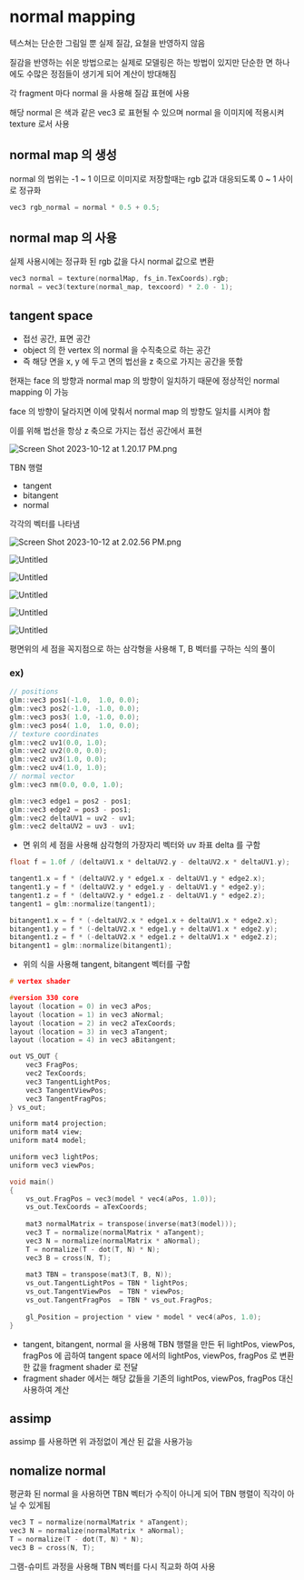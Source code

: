 # normal mapping

텍스쳐는 단순한 그림일 뿐 실제 질감, 요철을 반영하지 않음

질감을 반영하는 쉬운 방법으로는 실제로 모델링은 하는 방법이 있지만 단순한 면 하나에도 수많은 정점들이 생기게 되어 계산이 방대해짐

각 fragment 마다 normal 을 사용해 질감 표현에 사용

해당 normal 은 색과 같은 vec3 로 표현될 수 있으며 normal 을 이미지에 적용시켜 texture 로서 사용

## normal map 의 생성

normal 의 범위는 -1 ~ 1 이므로 이미지로 저장할때는 rgb 값과 대응되도록 0 ~ 1 사이로 정규화

```cpp
vec3 rgb_normal = normal * 0.5 + 0.5;
```

## normal map 의 사용

실제 사용시에는 정규화 된 rgb 값을 다시 normal 값으로 변환

```cpp
vec3 normal = texture(normalMap, fs_in.TexCoords).rgb;
normal = vec3(texture(normal_map, texcoord) * 2.0 - 1);
```

## tangent space

- 접선 공간, 표면 공간
- object 의 한 vertex 의 normal 을 수직축으로 하는 공간
- 즉 해당 면을 x, y 에 두고 면의 법선을 z 축으로 가지는 공간을 뜻함

현재는 face 의 방향과 normal map 의 방향이 일치하기 때문에 정상적인 normal mapping 이 가능

face 의 방향이 달라지면 이에 맞춰서 normal map 의 방향도 일치를 시켜야 함

이를 위해 법선을 항상 z 축으로 가지는 접선 공간에서 표현

![Screen Shot 2023-10-12 at 1.20.17 PM.png](normal%20mapping%20413a37ded27b4c21ab3d6a5629ec6828/Screen_Shot_2023-10-12_at_1.20.17_PM.png)

TBN 행렬

- tangent
- bitangent
- normal

각각의 벡터를 나타냄

![Screen Shot 2023-10-12 at 2.02.56 PM.png](normal%20mapping%20413a37ded27b4c21ab3d6a5629ec6828/Screen_Shot_2023-10-12_at_2.02.56_PM.png)

![Untitled](normal%20mapping%20413a37ded27b4c21ab3d6a5629ec6828/Untitled.png)

![Untitled](normal%20mapping%20413a37ded27b4c21ab3d6a5629ec6828/Untitled%201.png)

![Untitled](normal%20mapping%20413a37ded27b4c21ab3d6a5629ec6828/Untitled%202.png)

![Untitled](normal%20mapping%20413a37ded27b4c21ab3d6a5629ec6828/Untitled%203.png)

![Untitled](normal%20mapping%20413a37ded27b4c21ab3d6a5629ec6828/Untitled%204.png)

평면위의 세 점을 꼭지점으로 하는 삼각형을 사용해 T, B 벡터를 구하는 식의 풀이

### ex)

```cpp
// positions
glm::vec3 pos1(-1.0,  1.0, 0.0);
glm::vec3 pos2(-1.0, -1.0, 0.0);
glm::vec3 pos3( 1.0, -1.0, 0.0);
glm::vec3 pos4( 1.0,  1.0, 0.0);
// texture coordinates
glm::vec2 uv1(0.0, 1.0);
glm::vec2 uv2(0.0, 0.0);
glm::vec2 uv3(1.0, 0.0);
glm::vec2 uv4(1.0, 1.0);
// normal vector
glm::vec3 nm(0.0, 0.0, 1.0);
```

```cpp
glm::vec3 edge1 = pos2 - pos1;
glm::vec3 edge2 = pos3 - pos1;
glm::vec2 deltaUV1 = uv2 - uv1;
glm::vec2 deltaUV2 = uv3 - uv1;
```

- 면 위의 세 점을 사용해 삼각형의 가장자리 벡터와 uv 좌표 delta 를 구함

```cpp
float f = 1.0f / (deltaUV1.x * deltaUV2.y - deltaUV2.x * deltaUV1.y);

tangent1.x = f * (deltaUV2.y * edge1.x - deltaUV1.y * edge2.x);
tangent1.y = f * (deltaUV2.y * edge1.y - deltaUV1.y * edge2.y);
tangent1.z = f * (deltaUV2.y * edge1.z - deltaUV1.y * edge2.z);
tangent1 = glm::normalize(tangent1);

bitangent1.x = f * (-deltaUV2.x * edge1.x + deltaUV1.x * edge2.x);
bitangent1.y = f * (-deltaUV2.x * edge1.y + deltaUV1.x * edge2.y);
bitangent1.z = f * (-deltaUV2.x * edge1.z + deltaUV1.x * edge2.z);
bitangent1 = glm::normalize(bitangent1);
```

- 위의 식을 사용해 tangent, bitangent 벡터를 구함

```cpp
# vertex shader

#version 330 core
layout (location = 0) in vec3 aPos;
layout (location = 1) in vec3 aNormal;
layout (location = 2) in vec2 aTexCoords;
layout (location = 3) in vec3 aTangent;
layout (location = 4) in vec3 aBitangent;

out VS_OUT {
    vec3 FragPos;
    vec2 TexCoords;
    vec3 TangentLightPos;
    vec3 TangentViewPos;
    vec3 TangentFragPos;
} vs_out;

uniform mat4 projection;
uniform mat4 view;
uniform mat4 model;

uniform vec3 lightPos;
uniform vec3 viewPos;

void main()
{
    vs_out.FragPos = vec3(model * vec4(aPos, 1.0));   
    vs_out.TexCoords = aTexCoords;
    
    mat3 normalMatrix = transpose(inverse(mat3(model)));
    vec3 T = normalize(normalMatrix * aTangent);
    vec3 N = normalize(normalMatrix * aNormal);
    T = normalize(T - dot(T, N) * N);
    vec3 B = cross(N, T);
    
    mat3 TBN = transpose(mat3(T, B, N));    
    vs_out.TangentLightPos = TBN * lightPos;
    vs_out.TangentViewPos  = TBN * viewPos;
    vs_out.TangentFragPos  = TBN * vs_out.FragPos;
        
    gl_Position = projection * view * model * vec4(aPos, 1.0);
}
```

- tangent, bitangent, normal 을 사용해 TBN 행렬을 만든 뒤 lightPos, viewPos, fragPos 에 곱하여 tangent space 에서의 lightPos, viewPos, fragPos 로 변환한 값을 fragment shader 로 전달
- fragment shader 에서는 해당 값들을 기존의 lightPos, viewPos, fragPos 대신 사용하여 계산

## assimp

assimp 를 사용하면 위 과정없이 계산 된 값을 사용가능

## nomalize normal

평균화 된 normal 을 사용하면 TBN 벡터가 수직이 아니게 되어 TBN 행렬이 직각이 아닐 수 있게됨

```cpp
vec3 T = normalize(normalMatrix * aTangent);
vec3 N = normalize(normalMatrix * aNormal);
T = normalize(T - dot(T, N) * N);
vec3 B = cross(N, T);
```

그램-슈미트 과정을 사용해 TBN 벡터를 다시 직교화 하여 사용